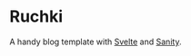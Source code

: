 # Ruchki

A handy blog template with [Svelte](https://svelte.dev) and [Sanity](https://sanity.io).

